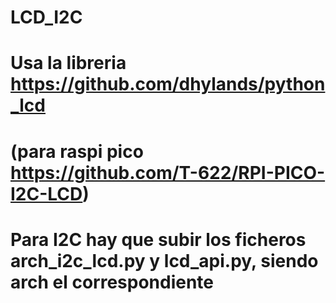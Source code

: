 # LCD_I2C
# Usa la libreria https://github.com/dhylands/python_lcd
# (para raspi pico https://github.com/T-622/RPI-PICO-I2C-LCD)
# Para I2C hay que subir los ficheros arch_i2c_lcd.py y lcd_api.py, siendo arch el correspondiente


